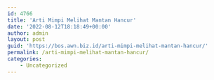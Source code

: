 ```yaml
---
id: 4766
title: 'Arti Mimpi Melihat Mantan Hancur'
date: '2022-08-12T18:18:49+00:00'
author: admin
layout: post
guid: 'https://bos.awn.biz.id/arti-mimpi-melihat-mantan-hancur/'
permalink: /arti-mimpi-melihat-mantan-hancur/
categories:
    - Uncategorized
---
```


